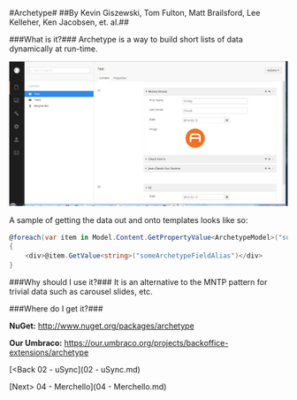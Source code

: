 #Archetype#
##By Kevin Giszewski, Tom Fulton, Matt Brailsford, Lee Kelleher, Ken Jacobsen, et. al.##

###What is it?###
Archetype is a way to build short lists of data dynamically at run-time.

![archetype](assets/archetype.png)

A sample of getting the data out and onto templates looks like so:

```c#
@foreach(var item in Model.Content.GetPropertyValue<ArchetypeModel>("someArchetypePropertyAlias"))
{
    <div>@item.GetValue<string>("someArchetypeFieldAlias")</div>
}
```

###Why should I use it?###
It is an alternative to the MNTP pattern for trivial data such as carousel slides, etc.

###Where do I get it?###

**NuGet:** http://www.nuget.org/packages/archetype

**Our Umbraco:** https://our.umbraco.org/projects/backoffice-extensions/archetype

[<Back 02 - uSync](02 - uSync.md)

[Next> 04 - Merchello](04 - Merchello.md)